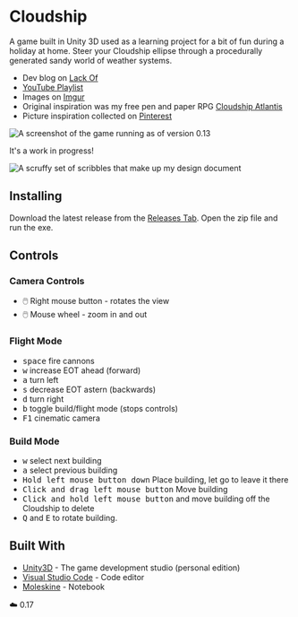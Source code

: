 # Cloudship

A game built in Unity 3D used as a learning project for a bit of fun during a holiday at home. Steer your Cloudship ellipse through a procedurally generated sandy world of weather systems.

* Dev blog on [Lack Of](http://www.lack-of.org/blog/2)
* [YouTube Playlist](https://www.youtube.com/playlist?list=PLPnhbsWXKS1ApX1PbbG1a03LV-mCmaijf)
* Images on [Imgur](http://imgur.com/a/i06oJ)
* Original inspiration was my free pen and paper RPG [Cloudship Atlantis](http://www.thefreerpgblog.com/p/my-games.html)
* Picture inspiration collected on [Pinterest](https://www.pinterest.co.uk/brainwipe/cloudship-ideas/)

![A screenshot of the game running as of version 0.13](https://i.imgur.com/Ty4qSUG.jpg.png)

It's a work in progress!

![A scruffy set of scribbles that make up my design document](http://imgur.com/KlqBbGh.png)

## Installing

Download the latest release from the [Releases Tab](https://github.com/brainwipe/Cloudship/releases). Open the zip file and run the exe.

## Controls

### Camera Controls
- 🖱️ Right mouse button - rotates the view
- 🖱️ Mouse wheel - zoom in and out

### Flight Mode
- <kbd>space</kbd> fire cannons
- <kbd>w</kbd> increase EOT ahead (forward)
- <kbd>a</kbd> turn left
- <kbd>s</kbd> decrease EOT astern (backwards)
- <kbd>d</kbd> turn right
- <kbd>b</kbd> toggle build/flight mode (stops controls)
- <kbd>F1</kbd> cinematic camera

### Build Mode
- <kbd>w</kbd> select next building
- <kbd>a</kbd> select previous building
- <kbd>Hold left mouse button down</kbd> Place building, let go to leave it there
- <kbd>Click and drag left mouse button</kbd> Move building
- <kbd>Click and hold left mouse button</kbd> and move building off the Cloudship to delete
- <kbd>Q</kbd> and <kbd>E</kbd> to rotate building.

## Built With

* [Unity3D](https://unity3D.com) - The game development studio (personal edition)
* [Visual Studio Code](https://code.visualstudio.com/) - Code editor
* [Moleskine](http://www.moleskine.com/gb/) - Notebook

:cloud: 0.17
